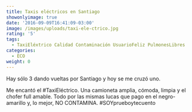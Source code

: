```yaml
---
title: Taxis eléctricos en Santiago
showonlyimage: true
date: '2016-09-09T16:41:09-03:00'
image: /images/uploads/taxi-ele-ctrico.jpg
rating: '5'
tags:
  - TaxiEléxtrico Calidad Contaminación UsuarioFeliz PulmonesLibres
categories:
  - ECO
weight: 0
---
```

Hay sólo 3 dando vueltas por Santiago y hoy se me cruzó uno.

<!--more-->

Me encantó el #TaxiEléctrico. Una camioneta amplia, cómoda, limpia y el chofer full amable. Todo por las mismas lucas que pago en el negro-amarillo y, lo mejor, NO CONTAMINA. #SOYprueboytecuento
